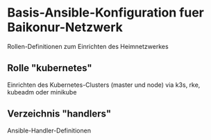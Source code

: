 # Basis-Ansible-Konfiguration fuer Baikonur-Netzwerk
Rollen-Definitionen zum Einrichten des Heimnetzwerkes

## Rolle "kubernetes"
Einrichten des Kubernetes-Clusters (master und node) via k3s, rke, kubeadm oder minikube

## Verzeichnis "handlers"
Ansible-Handler-Definitionen
